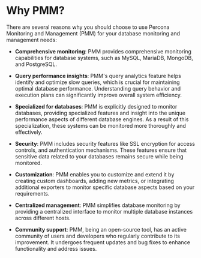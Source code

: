 # Why PMM?

There are several reasons why you should choose to use Percona Monitoring and Management (PMM) for your database monitoring and management needs:

-  **Comprehensive monitoring**: PMM provides comprehensive monitoring capabilities for database systems, such as MySQL, MariaDB, MongoDB, and PostgreSQL.

-  **Query performance insights**: PMM's query analytics feature helps identify and optimize slow queries, which is crucial for maintaining optimal database performance. Understanding query behavior and execution plans can significantly improve overall system efficiency.

-  **Specialized for databases**: PMM is explicitly designed to monitor databases, providing specialized features and insight into the unique performance aspects of different database engines. As a result of this specialization, these systems can be monitored more thoroughly and effectively.

-  **Security**: PMM includes security features like SSL encryption for access controls, and authentication mechanisms. These features ensure that sensitive data related to your databases remains secure while being monitored.

-  **Customization**: PMM enables you to customize and extend it by creating custom dashboards, adding new metrics, or integrating additional exporters to monitor specific database aspects based on your requirements.

-  **Centralized management**: PMM simplifies database monitoring by providing a centralized interface to monitor multiple database instances across different hosts.

-  **Community support**: PMM, being an open-source tool, has an active community of users and developers who regularly contribute to its improvement. It undergoes frequent updates and bug fixes to enhance functionality and address issues. 